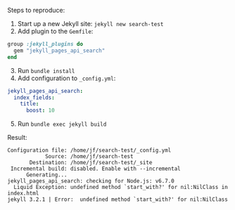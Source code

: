 Steps to reproduce:

1. Start up a new Jekyll site: `jekyll new search-test`
2. Add plugin to the `Gemfile`:

  ```Ruby
  group :jekyll_plugins do
    gem "jekyll_pages_api_search"
  end
  ```

3. Run `bundle install`
4. Add configuration to `_config.yml`:

  ```YAML
  jekyll_pages_api_search:
    index_fields:
      title:
        boost: 10
  ```

5. Run `bundle exec jekyll build`

Result:

```
Configuration file: /home/jf/search-test/_config.yml
            Source: /home/jf/search-test
       Destination: /home/jf/search-test/_site
 Incremental build: disabled. Enable with --incremental
      Generating...
jekyll_pages_api_search: checking for Node.js: v6.7.0
  Liquid Exception: undefined method `start_with?' for nil:NilClass in index.html
jekyll 3.2.1 | Error:  undefined method `start_with?' for nil:NilClass
```

